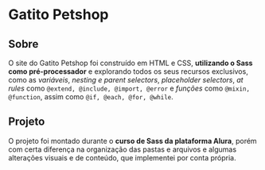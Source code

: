 # Gatito Petshop

## Sobre
O site do Gatito Petshop foi construído em HTML e CSS, **utilizando o Sass como pré-processador** e explorando todos os seus recursos exclusivos, como as _variáveis_, _nesting e parent selectors_, _placeholder selectors_, _at rules_ como `@extend, @include, @import, @error` e _funções_ como `@mixin, @function`, assim como `@if, @each, @for, @while`. 

## Projeto
O projeto foi montado durante o **curso de Sass da plataforma Alura**, porém com certa diferença na organização das pastas e arquivos e algumas alterações visuais e de conteúdo, que implementei por conta própria.